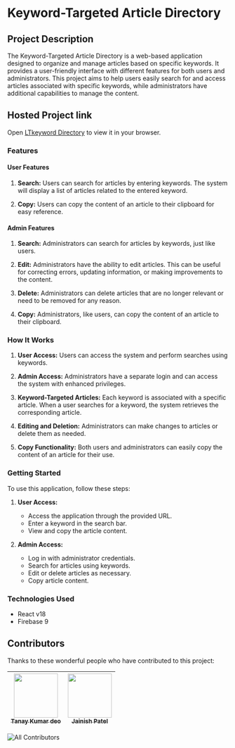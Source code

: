 # Keyword-Targeted Article Directory

## Project Description

The Keyword-Targeted Article Directory is a web-based application designed to organize and manage articles based on specific keywords. It provides a user-friendly interface with different features for both users and administrators. This project aims to help users easily search for and access articles associated with specific keywords, while administrators have additional capabilities to manage the content.

## Hosted Project link

Open [LTkeyword Directory](https://lt-keyword-directory.vercel.app/) to view it in your browser.

### Features

#### User Features

1. **Search:** Users can search for articles by entering keywords. The system will display a list of articles related to the entered keyword.

2. **Copy:** Users can copy the content of an article to their clipboard for easy reference.

#### Admin Features

1. **Search:** Administrators can search for articles by keywords, just like users.

2. **Edit:** Administrators have the ability to edit articles. This can be useful for correcting errors, updating information, or making improvements to the content.

3. **Delete:** Administrators can delete articles that are no longer relevant or need to be removed for any reason.

4. **Copy:** Administrators, like users, can copy the content of an article to their clipboard.

### How It Works

1. **User Access:** Users can access the system and perform searches using keywords.

2. **Admin Access:** Administrators have a separate login and can access the system with enhanced privileges.

3. **Keyword-Targeted Articles:** Each keyword is associated with a specific article. When a user searches for a keyword, the system retrieves the corresponding article.

4. **Editing and Deletion:** Administrators can make changes to articles or delete them as needed.

5. **Copy Functionality:** Both users and administrators can easily copy the content of an article for their use.

### Getting Started

To use this application, follow these steps:

1. **User Access:**

   - Access the application through the provided URL.
   - Enter a keyword in the search bar.
   - View and copy the article content.

2. **Admin Access:**
   - Log in with administrator credentials.
   - Search for articles using keywords.
   - Edit or delete articles as necessary.
   - Copy article content.

### Technologies Used

- React v18
- Firebase 9

## Contributors

Thanks to these wonderful people who have contributed to this project:

| [<img src="https://avatars.githubusercontent.com/u/68313150?v=4" width="100px;"/><br /><sub><b>Tanay Kumar deo</b></sub>](https://github.com/tanay388) | [<img src="https://avatars.githubusercontent.com/u/65034584?v=4" width="100px;"/><br /><sub><b>Jainish Patel</b></sub>](https://github.com/polonium31) |
| :----------------------------------------------------------------------------------------------------------------------------------------------------: | :----------------------------------------------------------------------------------------------------------------------------------------------------: |

<!-- ALL-CONTRIBUTORS-LIST:END -->

<!-- ALL-CONTRIBUTORS-BADGE:START - Do not remove or modify this section -->

![All Contributors](https://img.shields.io/badge/all_contributors-2-orange.svg?style=flat-square)

<!-- ALL-CONTRIBUTORS-BADGE:END -->
